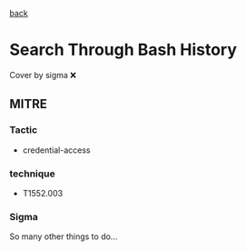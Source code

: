 [back](../index.md)
# Search Through Bash History
Cover by sigma :x: 

## MITRE
### Tactic
  - credential-access

### technique
  - T1552.003

### Sigma

 So many other things to do...